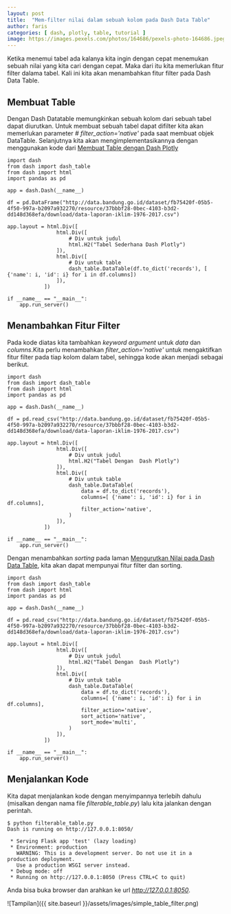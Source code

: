 ```yaml
---
layout: post
title:  "Mem-filter nilai dalam sebuah kolom pada Dash Data Table"
author: faris
categories: [ dash, plotly, table, tutorial ]
image: https://images.pexels.com/photos/164686/pexels-photo-164686.jpeg
---
```

Ketika menemui tabel ada kalanya kita ingin dengan cepat menemukan sebuah nilai yang kita cari dengan cepat. Maka dari itu kita memerlukan fitur filter dalama tabel. Kali ini kita akan menambahkan fitur filter pada Dash Data Table.


## Membuat Table

Dengan Dash Datatable memungkinkan sebuah kolom dari sebuah tabel dapat diurutkan. Untuk membuat sebuah tabel dapat difilter kita akan memerlukan parameter *# filter_action='native'* pada saat membuat objek DataTable. Selanjutnya kita akan mengimplementasikannya dengan menggunakan kode dari [Membuat Table dengan Dash Plotly](https://farispriadi.github.io/dash-data-table/)


```
import dash
from dash import dash_table
from dash import html
import pandas as pd

app = dash.Dash(__name__)

df = pd.DataFrame("http://data.bandung.go.id/dataset/fb75420f-05b5-4f50-997a-b2097a932270/resource/37bbbf28-0bec-4103-b3d2-dd148d368efa/download/data-laporan-iklim-1976-2017.csv")

app.layout = html.Div([
				html.Div([
					# Div untuk judul
					html.H2("Tabel Sederhana Dash Plotly")
				]),
				html.Div([
					# Div untuk table
					dash_table.DataTable(df.to_dict('records'), [ {'name': i, 'id': i} for i in df.columns])
				]),
			])

if __name__ == "__main__":
	app.run_server()

```

## Menambahkan Fitur Filter

Pada kode diatas kita tambahkan *keyword argument* untuk *data* dan *columns*.Kita perlu menambahkan *filter_action='native'* untuk mengaktifkan fitur filter pada tiap kolom dalam tabel, sehingga kode akan menjadi sebagai berikut. 

```
import dash
from dash import dash_table
from dash import html
import pandas as pd

app = dash.Dash(__name__)

df = pd.read_csv("http://data.bandung.go.id/dataset/fb75420f-05b5-4f50-997a-b2097a932270/resource/37bbbf28-0bec-4103-b3d2-dd148d368efa/download/data-laporan-iklim-1976-2017.csv")

app.layout = html.Div([
				html.Div([
					# Div untuk judul
					html.H2("Tabel Dengan  Dash Plotly")
				]),
				html.Div([
					# Div untuk table
					dash_table.DataTable(
						data = df.to_dict('records'), 
						columns=[ {'name': i, 'id': i} for i in df.columns],
						filter_action='native',
					)
				]),
			])

if __name__ == "__main__":
	app.run_server()

```

Dengan menambahkan *sorting* pada laman  [Mengurutkan Nilai pada Dash Data Table](https://farispriadi.github.io/dash-sortable-table/), kita akan dapat mempunyai fitur filter dan sorting.


```
import dash
from dash import dash_table
from dash import html
import pandas as pd

app = dash.Dash(__name__)

df = pd.read_csv("http://data.bandung.go.id/dataset/fb75420f-05b5-4f50-997a-b2097a932270/resource/37bbbf28-0bec-4103-b3d2-dd148d368efa/download/data-laporan-iklim-1976-2017.csv")

app.layout = html.Div([
				html.Div([
					# Div untuk judul
					html.H2("Tabel Dengan  Dash Plotly")
				]),
				html.Div([
					# Div untuk table
					dash_table.DataTable(
						data = df.to_dict('records'), 
						columns=[ {'name': i, 'id': i} for i in df.columns],
						filter_action='native',
						sort_action='native',
						sort_mode='multi',
					)
				]),
			])

if __name__ == "__main__":
	app.run_server()

```

## Menjalankan Kode

Kita dapat menjalankan kode dengan menyimpannya terlebih dahulu (misalkan dengan nama file *filterable_table.py*) lalu kita jalankan dengan perintah.

```
$ python filterable_table.py
Dash is running on http://127.0.0.1:8050/

 * Serving Flask app 'test' (lazy loading)
 * Environment: production
   WARNING: This is a development server. Do not use it in a production deployment.
   Use a production WSGI server instead.
 * Debug mode: off
 * Running on http://127.0.0.1:8050 (Press CTRL+C to quit)
```


Anda bisa buka browser dan arahkan ke url *http://127.0.0.1:8050*.

![Tampilan]({{ site.baseurl }}/assets/images/simple_table_filter.png)
